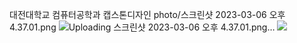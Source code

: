 대전대학교 컴퓨터공학과 캡스톤디자인
photo/스크린샷 2023-03-06 오후 4.37.01.png
![Uploading 스크린샷 2023-03-06 오후 4.37.01.png…]()
<img width="{해상도 비율}" src="{photo/스크린샷 2023-03-06 오후 4.37.01.png}"/>
